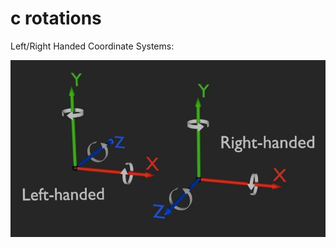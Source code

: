 # c rotations

Left/Right Handed Coordinate Systems:

![left right handed coordinate systems](left-right-handed-coordinate-systems.jpg)

